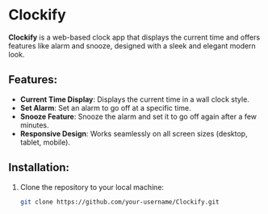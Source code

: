 # Clockify

**Clockify** is a web-based clock app that displays the current time and offers features like alarm and snooze, designed with a sleek and elegant modern look.

## Features:
- **Current Time Display**: Displays the current time in a wall clock style.
- **Set Alarm**: Set an alarm to go off at a specific time.
- **Snooze Feature**: Snooze the alarm and set it to go off again after a few minutes.
- **Responsive Design**: Works seamlessly on all screen sizes (desktop, tablet, mobile).

## Installation:

1. Clone the repository to your local machine:

   ```bash
   git clone https://github.com/your-username/Clockify.git

